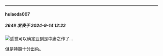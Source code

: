 ﻿
*****

####  hulaoda007  
##### 264#       发表于 2024-9-14 12:22

<img src="https://static.saraba1st.com/image/smiley/face2017/003.png" referrerpolicy="no-referrer">感觉可以确定亚刻是中庸之作了…

但是特摄十分出色。

